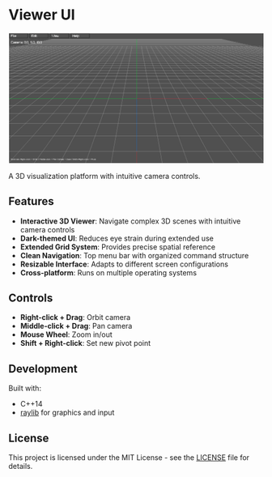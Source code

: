 # Viewer UI

![Viewer UI](./assets/screenshot_UI.png)

A 3D visualization platform with intuitive camera controls.

## Features

- **Interactive 3D Viewer**: Navigate complex 3D scenes with intuitive camera controls
- **Dark-themed UI**: Reduces eye strain during extended use
- **Extended Grid System**: Provides precise spatial reference
- **Clean Navigation**: Top menu bar with organized command structure
- **Resizable Interface**: Adapts to different screen configurations
- **Cross-platform**: Runs on multiple operating systems

## Controls

- **Right-click + Drag**: Orbit camera
- **Middle-click + Drag**: Pan camera
- **Mouse Wheel**: Zoom in/out
- **Shift + Right-click**: Set new pivot point

## Development

Built with:
- C++14
- [raylib](https://www.raylib.com/) for graphics and input

## License

This project is licensed under the MIT License - see the [LICENSE](LICENSE) file for details.

